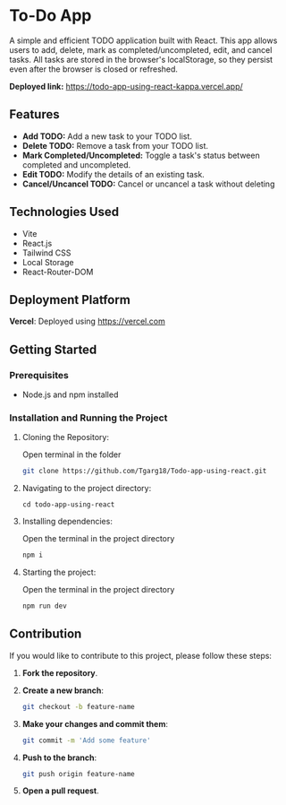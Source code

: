 # To-Do App

A simple and efficient TODO application built with React. This app allows users to add, delete, mark as completed/uncompleted, edit, and cancel tasks. All tasks are stored in the browser's localStorage, so they persist even after the browser is closed or refreshed.

**Deployed link:** https://todo-app-using-react-kappa.vercel.app/

## Features

- **Add TODO:** Add a new task to your TODO list.
- **Delete TODO:** Remove a task from your TODO list.
- **Mark Completed/Uncompleted:** Toggle a task's status between completed and uncompleted.
- **Edit TODO:** Modify the details of an existing task.
- **Cancel/Uncancel TODO:** Cancel or uncancel a task without deleting 

## Technologies Used

- Vite
- React.js
- Tailwind CSS
- Local Storage
- React-Router-DOM

## Deployment Platform

**Vercel**: Deployed using  https://vercel.com

## Getting Started

### Prerequisites

- Node.js and npm installed

### Installation and Running the Project

1. Cloning the Repository:
    
    Open terminal in the folder
    ```bash
    git clone https://github.com/Tgarg18/Todo-app-using-react.git
    ```

2. Navigating to the project directory:

    ```
    cd todo-app-using-react
    ```

3. Installing dependencies:
    
    Open the terminal in the project directory
    ```bash
    npm i
    ```

4. Starting the project:

    Open the terminal in the project directory
    ```bash
    npm run dev
    ```

## Contribution

If you would like to contribute to this project, please follow these steps:

1. **Fork the repository**.

2. **Create a new branch**:

    ```bash
    git checkout -b feature-name
    ```

3. **Make your changes and commit them**:

    ```bash
    git commit -m 'Add some feature'
    ```

4. **Push to the branch**:

    ```bash
    git push origin feature-name
    ```

5. **Open a pull request**.
